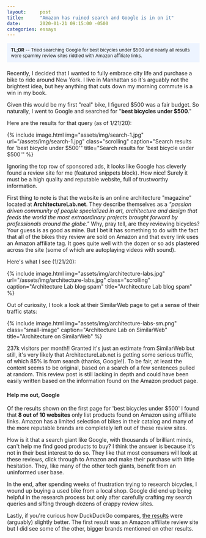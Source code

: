 ```yaml
---
layout:     post
title:      "Amazon has ruined search and Google is in on it"
date:       2020-01-21 09:15:00 -0500
categories: essays
---
```



<div style="background:#EDF4FF; padding: 10px; margin-bottom: 20px; font-size: 85%;">
  <strong>TL;DR</strong> -- Tried searching Google for best bicycles under $500 and nearly all results were spammy review sites riddled with Amazon affiliate links.
</div>

Recently, I decided that I wanted to fully embrace city life and purchase a bike to ride around New York. I live in Manhattan so it's arguably not the brightest idea, but hey anything that cuts down my morning commute is a win in my book.

Given this would be my first "real" bike, I figured $500 was a fair budget. So naturally, I went to Google and searched for "<strong>best bicycles under $500</strong>."

Here are the results for that query (as of 1/21/20):

{% include image.html
  img="assets/img/search-1.jpg"
  url="/assets/img/search-1.jpg"
  class="scrolling"
  caption="Search results for 'best bicycle under $500'"
  title="Search results for 'best bicycle under $500'" %}

Ignoring the top row of sponsored ads, it looks like Google has cleverly found a review site for me (featured snippets block). How nice! Surely it must be a high quality and reputable website, full of trustworthy information.

First thing to note is that the website is an online architecture "magazine" located at <strong>ArchitectureLab.net</strong>. They describe themselves as a <em>"passion driven community of people specialized in art, architecture and design that feeds the world the most extraordinary projects brought forward by professionals around the globe."</em> Why, pray tell, are they reviewing bicycles? Your guess is as good as mine. But I bet it has something to do with the fact that all of the bikes they review are sold on Amazon and that every link uses an Amazon affiliate tag. It goes quite well with the dozen or so ads plastered across the site (some of which are autoplaying videos with sound).

Here's what I see (1/21/20):

{% include image.html
  img="assets/img/architecture-labs.jpg"
  url="/assets/img/architecture-labs.jpg"
  class="scrolling"
  caption="Architecture Lab blog spam"
  title="Architecture Lab blog spam" %}

Out of curiosity, I took a look at their SimilarWeb page to get a sense of their traffic stats:

{% include image.html
  img="assets/img/architecture-labs-sm.png"
  class="small-image"
  caption="Architecture Lab on SimilarWeb"
  title="Architecture on SimilarWeb" %}

237k visitors per month!! Granted it's just an estimate from SimilarWeb but still, it's very likely that ArchitectureLab.net is getting some serious traffic, of which 85% is from search (thanks, Google!). To be fair, at least the content seems to be original, based on a search of a few sentences pulled at random. This review post is still lacking in depth and could have been easily written based on the information found on the Amazon product page.

<h4>Help me out, Google</h4>

Of the results shown on the first page for 'best bicycles under $500' I found that <strong>8 out of 10 websites</strong> only list products found on Amazon using affiliate links. Amazon has a limited selection of bikes in their catalog and many of the more reputable brands are completely left out of these review sites.

How is it that a search giant like Google, with thousands of brilliant minds, can't help me find good products to buy? I think the answer is because it's not in their best interest to do so. They like that most consumers will look at these reviews, click through to Amazon and make their purchase with little hesitation. They, like many of the other tech giants, benefit from an uninformed user base.

In the end, after spending weeks of frustration trying to research bicycles, I wound up buying a used bike from a local shop. Google did end up being helpful in the research process but only after carefully crafting my search queries and sifting through dozens of crappy review sites.

Lastly, if you're curious how DuckDuckGo compares, <a href="https://duckduckgo.com/?q=best+bicycles+under+%24500&atb=v136-1&ia=web">the results</a> were (arguably) slightly better. The first result was an Amazon affiliate review site but I did see some of the other, bigger brands mentioned on other results.
